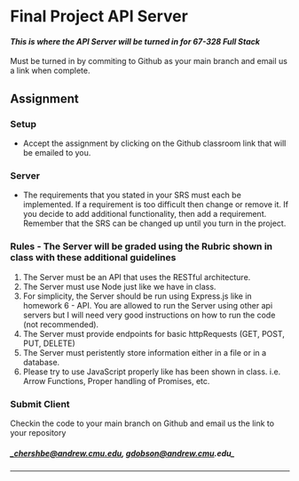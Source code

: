 # Final Project API Server
#### _This is where the API Server will be turned in for 67-328 Full Stack_

Must be turned in by commiting to Github as your main branch and email us a link when complete.

## Assignment

### Setup
- Accept the assignment by clicking on the Github classroom link that will be emailed to you.

### Server
- The requirements that you stated in your SRS must each be implemented.  If a requirement is too difficult then change or remove it.  If you decide to add additional functionality, then add a requirement.  Remember that the SRS can be changed up until you turn in the project. 
### Rules - The Server will be graded using the Rubric shown in class with these additional guidelines
1. The Server must be an API that uses the RESTful architecture.
2. The Server must use Node just like we have in class.
3. For simplicity, the Server should be run using Express.js like in homework 6 - API.  You are allowed to run the Server using other api servers but I will need very good instructions on how to run the code (not recommended).
4. The Server must provide endpoints for basic httpRequests (GET, POST, PUT, DELETE)
5. The Server must peristently store information either in a file or in a database.
6. Please try to use JavaScript properly like has been shown in class.  i.e. Arrow Functions, Proper handling of Promises, etc.


### Submit Client
Checkin the code to your main branch on Github and email us the link to your repository
##### _chershbe@andrew.cmu.edu, gdobson@andrew.cmu.edu_
---
 
